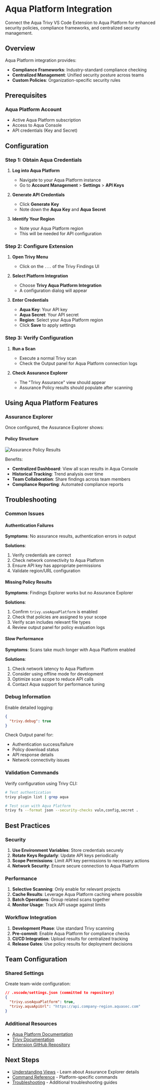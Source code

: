 # Aqua Platform Integration

Connect the Aqua Trivy VS Code Extension to Aqua Platform for enhanced security policies, compliance frameworks, and centralized security management.

## Overview

Aqua Platform integration provides:

- **Compliance Frameworks**: Industry-standard compliance checking
- **Centralized Management**: Unified security posture across teams
- **Custom Policies**: Organization-specific security rules

## Prerequisites

### Aqua Platform Account

- Active Aqua Platform subscription
- Access to Aqua Console
- API credentials (Key and Secret)

## Configuration

### Step 1: Obtain Aqua Credentials

1. **Log into Aqua Platform**
   - Navigate to your Aqua Platform instance
   - Go to **Account Management** > **Settings** > **API Keys**

2. **Generate API Credentials**
   - Click **Generate Key**
   - Note down the **Aqua Key** and **Aqua Secret**

3. **Identify Your Region**
   - Note your Aqua Platform region
   - This will be needed for API configuration

### Step 2: Configure Extension

1. **Open Trivy Menu**
   - Click on the `...` of the Trivy Findings UI

2. **Select Platform Integration**
   - Choose **Trivy Aqua Platform Integration**
   - A configuration dialog will appear

3. **Enter Credentials**
   - **Aqua Key**: Your API key
   - **Aqua Secret**: Your API secret
   - **Region**: Select your Aqua Platform region
   - Click **Save** to apply settings

### Step 3: Verify Configuration

1. **Run a Scan**
   - Execute a normal Trivy scan
   - Check the Output panel for Aqua Platform connection logs

2. **Check Assurance Explorer**
   - The "Trivy Assurance" view should appear
   - Assurance Policy results should populate after scanning

## Using Aqua Platform Features

### Assurance Explorer

Once configured, the Assurance Explorer shows:

#### Policy Structure

![Assurance Policy Results](./img/assurance_policy_results.png)

Benefits:

- **Centralized Dashboard**: View all scan results in Aqua Console
- **Historical Tracking**: Trend analysis over time
- **Team Collaboration**: Share findings across team members
- **Compliance Reporting**: Automated compliance reports

## Troubleshooting

### Common Issues

#### Authentication Failures

**Symptoms**: No assurance results, authentication errors in output

**Solutions**:

1. Verify credentials are correct
2. Check network connectivity to Aqua Platform
3. Ensure API key has appropriate permissions
4. Validate region/URL configuration

#### Missing Policy Results

**Symptoms**: Findings Explorer works but no Assurance Explorer

**Solutions**:

1. Confirm `trivy.useAquaPlatform` is enabled
2. Check that policies are assigned to your scope
3. Verify scan includes relevant file types
4. Review output panel for policy evaluation logs

#### Slow Performance

**Symptoms**: Scans take much longer with Aqua Platform enabled

**Solutions**:

1. Check network latency to Aqua Platform
2. Consider using offline mode for development
3. Optimize scan scope to reduce API calls
4. Contact Aqua support for performance tuning

### Debug Information

Enable detailed logging:

```json
{
  "trivy.debug": true
}
```

Check Output panel for:

- Authentication success/failure
- Policy download status
- API response details
- Network connectivity issues

### Validation Commands

Verify configuration using Trivy CLI:

```bash
# Test authentication
trivy plugin list | grep aqua

# Test scan with Aqua Platform
trivy fs --format json --security-checks vuln,config,secret .
```

## Best Practices

### Security

1. **Use Environment Variables**: Store credentials securely
2. **Rotate Keys Regularly**: Update API keys periodically
3. **Scope Permissions**: Limit API key permissions to necessary actions
4. **Network Security**: Ensure secure connection to Aqua Platform

### Performance

1. **Selective Scanning**: Only enable for relevant projects
2. **Cache Results**: Leverage Aqua Platform caching where possible
3. **Batch Operations**: Group related scans together
4. **Monitor Usage**: Track API usage against limits

### Workflow Integration

1. **Development Phase**: Use standard Trivy scanning
2. **Pre-commit**: Enable Aqua Platform for compliance checks
3. **CI/CD Integration**: Upload results for centralized tracking
4. **Release Gates**: Use policy results for deployment decisions

## Team Configuration

### Shared Settings

Create team-wide configuration:

```json
// .vscode/settings.json (committed to repository)
{
  "trivy.useAquaPlatform": true,
  "trivy.aquaApiUrl": "https://api.company-region.aquasec.com"
}
```

### Additional Resources

- [Aqua Platform Documentation](https://docs.aquasec.com/)
- [Trivy Documentation](https://aquasecurity.github.io/trivy/)
- [Extension GitHub Repository](https://github.com/aquasecurity/trivy-vscode-extension)

## Next Steps

- [Understanding Views](./views.md) - Learn about Assurance Explorer details
- [Command Reference](./commands.md) - Platform-specific commands
- [Troubleshooting](./troubleshooting.md) - Additional troubleshooting guides
